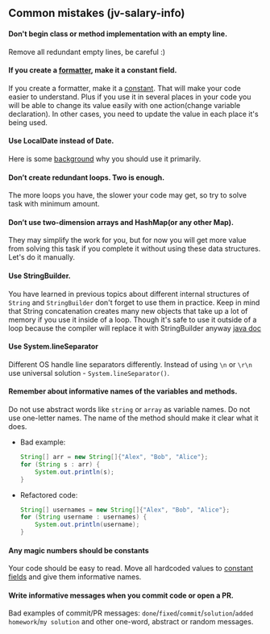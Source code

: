 ## Common mistakes (jv-salary-info)

#### Don't begin class or method implementation with an empty line.  
Remove all redundant empty lines, be careful :)
#### If you create a [formatter](https://docs.oracle.com/javase/tutorial/datetime/iso/format.html), make it a constant field.
If you create a formatter, make it a [constant](https://mate-academy.github.io/style-guides/java/java.html#s5.2.4-constant-names).
That will make your code easier to understand. Plus if you use it in several places in your code 
you will be able to change its value easily with one action(change variable declaration). 
In other cases, you need to update the value in each place it's being used.
#### Use LocalDate instead of Date.
Here is some [background](https://www.baeldung.com/migrating-to-java-8-date-time-api) why you should use it primarily.
#### Don’t create redundant loops. Two is enough.
The more loops you have, the slower your code may get, so try to solve task with minimum amount.
#### Don’t use two-dimension arrays and HashMap(or any other Map).
They may simplify the work for you, but for now you will get more value from solving this task if you complete 
it without using these data structures. Let's do it manually.
#### Use StringBuilder.
You have learned in previous topics about different internal structures of `String` and `StringBuilder` don't forget 
to use them in practice. Keep in mind that String concatenation creates many new objects that take up a lot 
of memory if you use it inside of a loop. Though it's safe to use it outside of a loop because the compiler 
will replace it with StringBuilder anyway  [java doc](https://docs.oracle.com/javase/7/docs/api/java/lang/String.html)
#### Use System.lineSeparator
Different OS handle line separators differently. 
Instead of using `\n` or `\r\n` use universal solution - `System.lineSeparator()`.
#### Remember about informative names of the variables and methods.
Do not use abstract words like `string` or `array` as variable names. Do not use one-letter names. The name of 
the method should make it clear what it does.
- Bad example:
    ```java
    String[] arr = new String[]{"Alex", "Bob", "Alice"};
    for (String s : arr) {
        System.out.println(s);
    }
    ```
- Refactored code:
    ```java
    String[] usernames = new String[]{"Alex", "Bob", "Alice"};
    for (String username : usernames) {
        System.out.println(username);
    }
    ```

#### Any magic numbers should be constants
Your code should be easy to read. Move all hardcoded values
to [constant fields](https://mate-academy.github.io/style-guides/java/java.html#s5.2.4-constant-names) and give them informative names.
#### Write informative messages when you commit code or open a PR.
Bad examples of commit/PR messages: `done`/`fixed`/`commit`/`solution`/`added homework`/`my solution` and other one-word, abstract or random messages.
